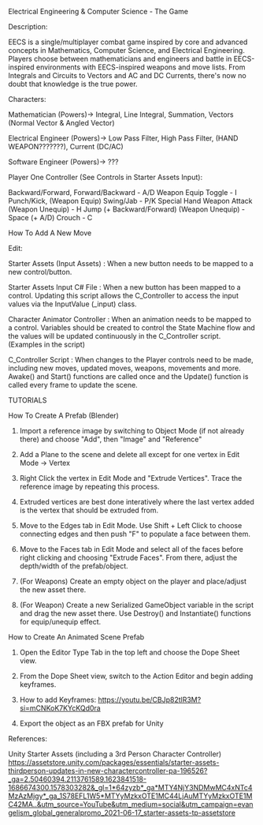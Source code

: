 Electrical Engineering & Computer Science - The Game

Description:

EECS is a single/multiplayer combat game inspired by core and advanced concepts in Mathematics, Computer Science, and Electrical Engineering.
Players choose between mathematicians and engineers and battle in EECS-inspired environments with EECS-inspired weapons and move lists.
From Integrals and Circuits to Vectors and AC and DC Currents, there's now no doubt that knowledge is the true power.

Characters:

Mathematician 
(Powers)-> Integral, Line Integral, Summation, Vectors (Normal Vector & Angled Vector)

Electrical Engineer 
(Powers)-> Low Pass Filter, High Pass Filter, (HAND WEAPON???????), Current (DC/AC)

Software Engineer
(Powers)-> ???


Player One Controller (See Controls in Starter Assets Input):

Backward/Forward, Forward/Backward 		- A/D
Weapon Equip Toggle				- I
Punch/Kick, (Weapon Equip) Swing/Jab		- P/K
Special Hand Weapon Attack (Weapon Unequip)	- H
Jump (+ Backward/Forward) (Weapon Unequip)	- Space (+ A/D)
Crouch						- C


How To Add A New Move

Edit:

Starter Assets (Input Assets) : When a new button needs to be mapped to a new control/button.

Starter Assets Input C# File : When a new button has been mapped to a control.
Updating this script allows the C_Controller to access the input values via the InputValue (_input) class.

Character Animator Controller : When an animation needs to be mapped to a control.
Variables should be created to control the State Machine flow and the values will be updated continuously in the C_Controller script.
(Examples in the script)

C_Controller Script : When changes to the Player controls need to be made, including new moves, updated moves, weapons, movements and more.
Awake() and Start() functions are called once and the Update() function is called every frame to update the scene.



TUTORIALS

How To Create A Prefab (Blender)

1. Import a reference image by switching to Object Mode (if not already there) and choose "Add", then "Image" and "Reference"

2. Add a Plane to the scene and delete all except for one vertex in Edit Mode -> Vertex

3. Right Click the vertex in Edit Mode and "Extrude Vertices". Trace the reference image by repeating this process.
4. Extruded vertices are best done interatively where the last vertex added is the vertex that should be extruded from.

5. Move to the Edges tab in Edit Mode. Use Shift + Left Click to choose connecting edges and then push "F" to populate a face between them.

6. Move to the Faces tab in Edit Mode and select all of the faces before right clicking and choosing "Extrude Faces". From there, adjust the depth/width of the prefab/object.

7. (For Weapons) Create an empty object on the player and place/adjust the new asset there.

8. (For Weapon) Create a new Serialized GameObject variable in the script and drag the new asset there. Use Destroy() and Instantiate() functions for equip/unequip effect.



How to Create An Animated Scene Prefab

1. Open the Editor Type Tab in the top left and choose the Dope Sheet view.

2. From the Dope Sheet view, switch to the Action Editor and begin adding keyframes.

3. How to add Keyframes: https://youtu.be/CBJp82tlR3M?si=mCNKoK7KYcKQd0ra

4. Export the object as an FBX prefab for Unity









References:

Unity Starter Assets (including a 3rd Person Character Controller)
https://assetstore.unity.com/packages/essentials/starter-assets-thirdperson-updates-in-new-charactercontroller-pa-196526?_ga=2.50460394.2113761589.1623841518-1686674300.1578303282&_gl=1*64zyzb*_ga*MTY4NjY3NDMwMC4xNTc4MzAzMjgy*_ga_1S78EFL1W5*MTYyMzkxOTE1MC44LjAuMTYyMzkxOTE1MC42MA..&utm_source=YouTube&utm_medium=social&utm_campaign=evangelism_global_generalpromo_2021-06-17_starter-assets-tp-assetstore
